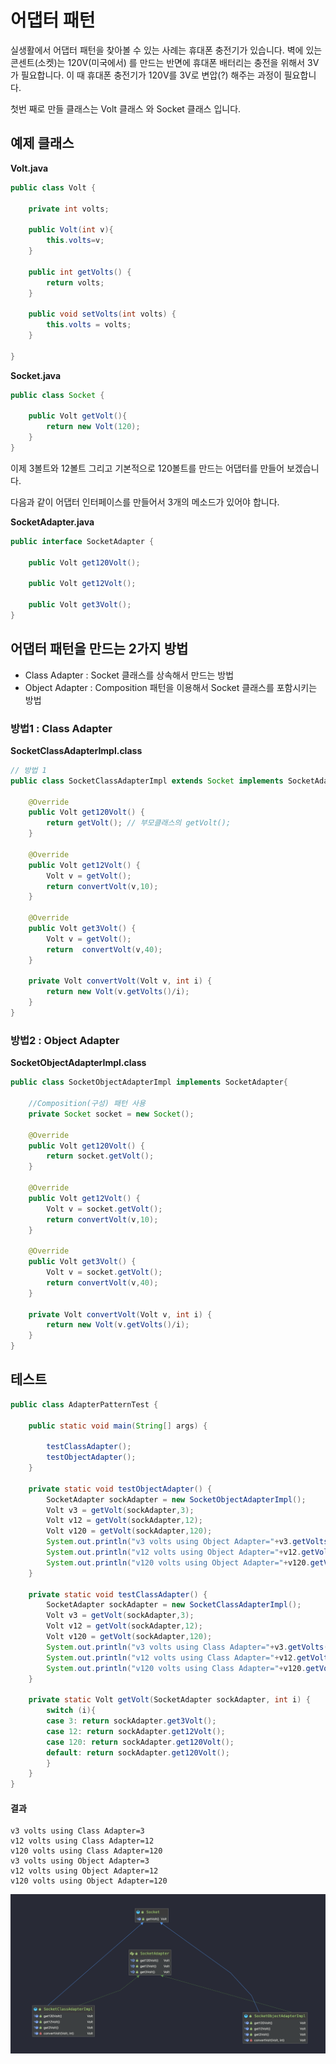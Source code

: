 # 어댑터 패턴

실생활에서 어댑터 패턴을 찾아볼 수 있는 사례는 휴대폰 충전기가 있습니다. 벽에 있는 콘센트(소켓)는 120V(미국에서) 를 만드는 반면에 휴대폰 배터리는 충전을 위해서 3V가 필요합니다. 이 때 휴대폰 충전기가 120V를 3V로 변압(?) 해주는 과정이 필요합니다.

첫번 째로 만들 클래스는 Volt 클래스 와 Socket 클래스 입니다.

## 예제 클래스

**Volt.java**

```java
public class Volt {

	private int volts;
	
	public Volt(int v){
		this.volts=v;
	}

	public int getVolts() {
		return volts;
	}

	public void setVolts(int volts) {
		this.volts = volts;
	}
	
}
```

**Socket.java**

```java
public class Socket {

	public Volt getVolt(){
		return new Volt(120);
	}
}
```

이제 3볼트와 12볼트 그리고 기본적으로 120볼트를 만드는 어댑터를 만들어 보겠습니다.

다음과 같이 어댑터 인터페이스를 만들어서 3개의 메소드가 있어야 합니다.

**SocketAdapter.java**

```java
public interface SocketAdapter {

	public Volt get120Volt();
		
	public Volt get12Volt();
	
	public Volt get3Volt();
}
```



## 어댑터 패턴을 만드는 2가지 방법

- Class Adapter : Socket 클래스를 상속해서 만드는 방법
- Object Adapter : Composition 패턴을 이용해서 Socket 클래스를 포함시키는 방법



### 방법1 : Class Adapter

**SocketClassAdapterImpl.class**

```java
// 방법 1
public class SocketClassAdapterImpl extends Socket implements SocketAdapter{

    @Override
    public Volt get120Volt() {
        return getVolt(); // 부모클래스의 getVolt();
    }

    @Override
    public Volt get12Volt() {
        Volt v = getVolt();
        return convertVolt(v,10);
    }

    @Override
    public Volt get3Volt() {
        Volt v = getVolt();
        return  convertVolt(v,40);
    }

    private Volt convertVolt(Volt v, int i) {
        return new Volt(v.getVolts()/i);
    }
}
```



### 방법2 : Object Adapter 

**SocketObjectAdapterImpl.class**

```java
public class SocketObjectAdapterImpl implements SocketAdapter{

    //Composition(구성) 패턴 사용
    private Socket socket = new Socket();

    @Override
    public Volt get120Volt() {
        return socket.getVolt();
    }

    @Override
    public Volt get12Volt() {
        Volt v = socket.getVolt();
        return convertVolt(v,10);
    }

    @Override
    public Volt get3Volt() {
        Volt v = socket.getVolt();
        return convertVolt(v,40);
    }

    private Volt convertVolt(Volt v, int i) {
        return new Volt(v.getVolts()/i);
    }
}
```



## 테스트

```java
public class AdapterPatternTest {

	public static void main(String[] args) {
		
		testClassAdapter();
		testObjectAdapter();
	}

	private static void testObjectAdapter() {
		SocketAdapter sockAdapter = new SocketObjectAdapterImpl();
		Volt v3 = getVolt(sockAdapter,3);
		Volt v12 = getVolt(sockAdapter,12);
		Volt v120 = getVolt(sockAdapter,120);
		System.out.println("v3 volts using Object Adapter="+v3.getVolts());
		System.out.println("v12 volts using Object Adapter="+v12.getVolts());
		System.out.println("v120 volts using Object Adapter="+v120.getVolts());
	}

	private static void testClassAdapter() {
		SocketAdapter sockAdapter = new SocketClassAdapterImpl();
		Volt v3 = getVolt(sockAdapter,3);
		Volt v12 = getVolt(sockAdapter,12);
		Volt v120 = getVolt(sockAdapter,120);
		System.out.println("v3 volts using Class Adapter="+v3.getVolts());
		System.out.println("v12 volts using Class Adapter="+v12.getVolts());
		System.out.println("v120 volts using Class Adapter="+v120.getVolts());
	}
	
	private static Volt getVolt(SocketAdapter sockAdapter, int i) {
		switch (i){
		case 3: return sockAdapter.get3Volt();
		case 12: return sockAdapter.get12Volt();
		case 120: return sockAdapter.get120Volt();
		default: return sockAdapter.get120Volt();
		}
	}
}
```

#### 결과

```
v3 volts using Class Adapter=3
v12 volts using Class Adapter=12
v120 volts using Class Adapter=120
v3 volts using Object Adapter=3
v12 volts using Object Adapter=12
v120 volts using Object Adapter=120
```

![](https://github.com/DaeAkin/java-design-pattern/blob/master/docs/image1.png?raw=true)